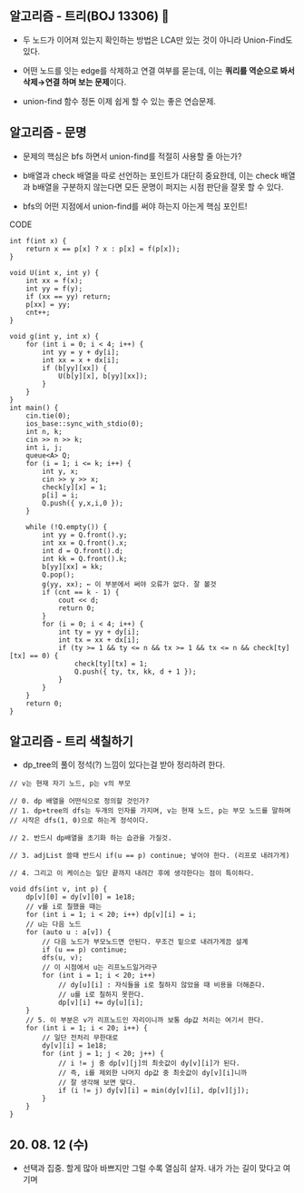 ## 알고리즘 - 트리(BOJ 13306) :evergreen_tree:

 - 두 노드가 이어져 있는지 확인하는 방법은 LCA만 있는 것이 아니라 Union-Find도 있다.

 - 어떤 노드를 잇는 edge를 삭제하고 연결 여부를 묻는데, 이는 **쿼리를 역순으로 봐서 삭제→연결 하며 보는 문제**이다.

 - union-find 함수 정돈 이제 쉽게 할 수 있는 좋은 연습문제.

## 알고리즘 - 문명

 - 문제의 핵심은 bfs 하면서 union-find를 적절히 사용할 줄 아는가?

 - b배열과 check 배열을 따로 선언하는 포인트가 대단히 중요한데, 이는 check 배열과 b배열을 구분하지 않는다면 모든 문명이 퍼지는 시점 판단을 잘못 할 수 있다.

 - bfs의 어떤 지점에서 union-find를 써야 하는지 아는게 핵심 포인트!

CODE
```
int f(int x) {
	return x == p[x] ? x : p[x] = f(p[x]);
}

void U(int x, int y) {
	int xx = f(x);
	int yy = f(y);
	if (xx == yy) return;
	p[xx] = yy;
	cnt++;
}

void g(int y, int x) {
	for (int i = 0; i < 4; i++) {
		int yy = y + dy[i];
		int xx = x + dx[i];
		if (b[yy][xx]) {
			U(b[y][x], b[yy][xx]);
		}
	}
}
int main() {
	cin.tie(0);
	ios_base::sync_with_stdio(0);
	int n, k;
	cin >> n >> k;
	int i, j;
	queue<A> Q;
	for (i = 1; i <= k; i++) {
		int y, x;
		cin >> y >> x;
		check[y][x] = 1;
		p[i] = i;
		Q.push({ y,x,i,0 });
	}

	while (!Q.empty()) {
		int yy = Q.front().y;
		int xx = Q.front().x;
		int d = Q.front().d;
		int kk = Q.front().k;
		b[yy][xx] = kk;
		Q.pop();
		g(yy, xx); ← 이 부분에서 써야 오류가 없다. 잘 볼것
		if (cnt == k - 1) {
			cout << d;
			return 0;
		}
		for (i = 0; i < 4; i++) {
			int ty = yy + dy[i];
			int tx = xx + dx[i];
			if (ty >= 1 && ty <= n && tx >= 1 && tx <= n && check[ty][tx] == 0) {
				check[ty][tx] = 1;
				Q.push({ ty, tx, kk, d + 1 });
			}
		}
	}
	return 0;
}
```

## 알고리즘 - 트리 색칠하기

 - dp_tree의 풀이 정석(?) 느낌이 있다는걸 받아 정리하려 한다.

```
// v는 현재 자기 노드, p는 v의 부모

// 0. dp 배열을 어떤식으로 정의할 것인가?
// 1. dp+tree의 dfs는 두개의 인자를 가지며, v는 현재 노드, p는 부모 노드를 말하며
// 시작은 dfs(1, 0)으로 하는게 정석이다.

// 2. 반드시 dp배열을 초기화 하는 습관을 가질것.

// 3. adjList 쓸때 반드시 if(u == p) continue; 넣어야 한다. (리프로 내려가게)

// 4. 그리고 이 케이스는 일단 끝까지 내려간 후에 생각한다는 점이 특이하다.

void dfs(int v, int p) {
	dp[v][0] = dy[v][0] = 1e18;
	// v를 i로 칠했을 때는
	for (int i = 1; i < 20; i++) dp[v][i] = i;
	// u는 다음 노드
	for (auto u : a[v]) {
		// 다음 노드가 부모노드면 안된다. 무조건 밑으로 내려가게끔 설계
		if (u == p) continue;
		dfs(u, v);
		// 이 시점에서 u는 리프노드일거라구
		for (int i = 1; i < 20; i++)
			// dy[u][i] : 자식들을 i로 칠하지 않았을 때 비용을 더해준다.
			// u를 i로 칠하지 못한다.
			dp[v][i] += dy[u][i];
	}
	// 5. 이 부분은 v가 리프노드인 자리이니까 보통 dp값 처리는 여기서 한다.
	for (int i = 1; i < 20; i++) {
		// 일단 전처리 무한대로
		dy[v][i] = 1e18;
		for (int j = 1; j < 20; j++) {
			// i != j 중 dp[v][j]의 최솟값이 dy[v][i]가 된다.
			// 즉, i를 제외한 나머지 dp값 중 최솟값이 dy[v][i]니까
			// 잘 생각해 보면 맞다.
			if (i != j) dy[v][i] = min(dy[v][i], dp[v][j]);
		}
	}
}
```

## 20. 08. 12 (수)
 - 선택과 집중. 할게 많아 바쁘지만 그럴 수록 열심히 살자. 내가 가는 길이 맞다고 여기며